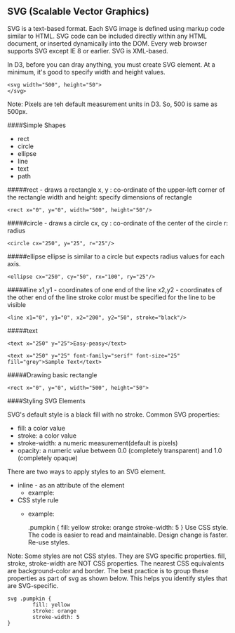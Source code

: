 ## SVG (Scalable Vector Graphics)

SVG is a text-based format. Each SVG image is defined using markup code similar to HTML.
SVG code can be included directly within any HTML document, or inserted dynamically into the DOM.
Every web browser supports SVG except IE 8 or earlier.
SVG is XML-based.

In D3, before you can dray anything, you must create SVG element.
At a minimum, it's good to specify width and height values.

    <svg width="500", height="50">
    </svg>

Note: Pixels are teh default measurement units in D3. So, 500 is same as 500px.

####Simple Shapes

* rect
* circle
* ellipse
* line
* text
* path

#####rect - draws a rectangle
x, y : co-ordinate of the upper-left corner of the rectangle
width and height: specify dimensions of rectangle

    <rect x="0", y="0", width="500", height="50"/>

#####circle - draws a circle
cx, cy : co-ordinate of the center of the circle
r: radius

    <circle cx="250", y="25", r="25"/>

#####ellipse
ellipse is similar to a circle but expects radius values for each axis.

    <ellipse cx="250", cy="50", rx="100", ry="25"/>

#####line
x1,y1 - coordinates of one end of the line
x2,y2 - coordinates of the other end of the line
stroke color must be specified for the line to be visible

    <line x1="0", y1="0", x2="200", y2="50", stroke="black"/>

#####text

    <text x="250" y="25">Easy-peasy</text>

    <text x="250" y="25" font-family="serif" font-size="25" fill="grey">Sample Text</text>

#####Drawing basic rectangle

    <rect x="0", y="0", width="500", height="50">


####Styling SVG Elements

SVG's default style is a black fill with no stroke.
Common SVG properties:
* fill: a color value
* stroke: a color value
* stroke-width: a numeric measurement(default is pixels)
* opacity: a numeric value between 0.0 (completely transparent) and 1.0 (completely opaque)

There are two ways to apply styles to an SVG element.
* inline - as an attribute of the element
    * example:
        <circle cx="25" cy="25" r="20" fill="yellow" stroke="orange" stroke-width="5"/>
* CSS style rule
    * example:
        <circle cx="25" cy="25" r="20" class="pumpkin"/>

        .pumpkin {
            fill: yellow
            stroke: orange
            stroke-width: 5
        }
Use CSS style. The code is easier to read and maintainable. Design change is faster. Re-use styles.

Note: Some styles are not CSS styles. They are SVG specific properties.
fill, stroke, stroke-width are NOT CSS properties. The nearest CSS equivalents are background-color
and border.
The best practice is to group these properties as part of svg as shown below. This helps you identify
styles that are SVG-specific.

    svg .pumpkin {
            fill: yellow
            stroke: orange
            stroke-width: 5
    }
